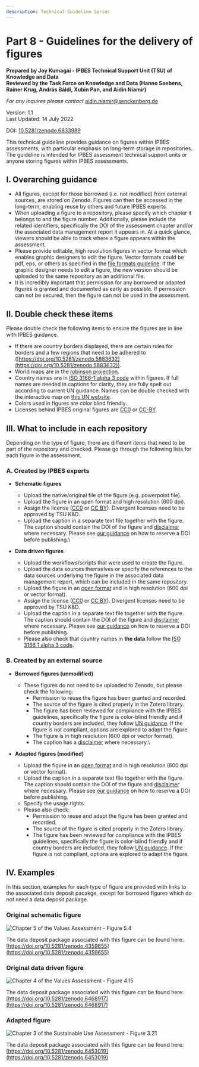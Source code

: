 ```yaml
---
description: Technical Guideline Series
---
```


# Part 8 - Guidelines for the delivery of figures

**Prepared by Joy Kumagai - IPBES Technical Support Unit (TSU) of Knowledge and Data**\
**Reviewed by the Task Force on Knowledge and Data (Hanno Seebens, Rainer Krug, András Báldi, Xubin Pan, and Aidin Niamir)**

_For any inquires please contact_ [aidin.niamir@senckenberg.de](mailto:aidin.niamir@senckenberg.de)

Version: 1.1 \
Last Updated: 14 July 2022

DOI: [10.5281/zenodo.6833989](https://doi.org/10.5281/zenodo.6833989)

This technical guideline provides guidance on figures within IPBES assessments, with particular emphasis on long-term storage in repositories. The guideline is intended for IPBES assessment technical support units or anyone storing figures within IPBES assessments.

## I. Overarching guidance

* All figures, except for those borrowed (i.e. not modified) from external sources, are stored on Zenodo. Figures can then be accessed in the long-term, enabling reuse by others and future IPBES experts.
* When uploading a figure to a repository, please specify which chapter it belongs to and the figure number. Additionally, please include the related identifiers, specifically the DOI of the assessment chapter and/or the associated data management report it appears in. At a quick glance, viewers should be able to track where a figure appears within the assessment.
* Please provide editable, high resolution figures in vector format which enables graphic designers to edit the figure. Vector formats could be pdf, eps, or others as specified in the [file formats guideline](https://ict.ipbes.net/ipbes-ict-guide/data-management/technical-guidelines/file-formats). If the graphic designer needs to edit a figure, the new version should be uploaded to the same repository as an additional file.
* It is incredibly important that permission for any borrowed or adapted figures is granted and documented as early as possible. If permission can not be secured, then the figure can not be used in the assessment.

## II. Double check these items

Please double check the following items to ensure the figures are in line with IPBES guidance.

* If there are country borders displayed, there are certain rules for borders and a few regions that need to be adhered to ([https://doi.org/10.5281/zenodo.5883632](https://doi.org/10.5281/zenodo.5883632)).
* World maps are in the [robinson projection](https://epsg.io/54030).
* Country names are in [ISO 3166-1 alpha 3 code](https://www.iso.org/iso-3166-country-codes.html) within figures. If full names are needed in captions for clarity, they are fully spelt out according to current UN guidance. Names can be double checked with the interactive map on [this UN website](https://www.un.org/geospatial/mapsgeo/webservices).
* Colors used in figures are color blind friendly.
* Licenses behind IPBES original figures are [CC0](https://creativecommons.org/share-your-work/public-domain/cc0/) or [CC-BY](https://creativecommons.org/licenses/by/4.0/).

## III. What to include in each repository

Depending on the type of figure, there are different items that need to be part of the repository and checked. Please go through the following lists for each figure in the assessment.

### A. Created by IPBES experts

* **Schematic figures**
  * Upload the native/original file of the figure (e.g. powerpoint file).
  * Upload the figure in an open format and high resolution (600 dpi).
  * Assign the license ([CC0](https://creativecommons.org/share-your-work/public-domain/cc0/) or [CC BY](https://creativecommons.org/licenses/by/4.0/)). Divergent licenses need to be approved by TSU K\&D.
  * Upload the caption in a separate text file together with the figure. The caption should contain the DOI of the figure and [disclaimer](https://ict.ipbes.net/ipbes-ict-guide/data-management/technical-guidelines/cartographic-guidelines#ii.-disclaimers) where necessary. Please see [our guidance](https://ict.ipbes.net/ipbes-ict-guide/data-management/technical-guidelines/Zenodo#b.-how-to-reserve-a-doi) on how to reserve a DOI before publishing.\

* **Data driven figures**
  * Upload the workflows/scripts that were used to create the figure.
  * Upload the data sources themselves or specify the references to the data sources underlying the figure in the associated data management report, which can be included in the same repository.
  * Upload the figure in an [open format](https://ict.ipbes.net/ipbes-ict-guide/data-management/technical-guidelines/file-formats) and in high resolution (600 dpi or vector format).
  * Assign the license ([CC0](https://creativecommons.org/share-your-work/public-domain/cc0/) or [CC BY](https://creativecommons.org/licenses/by/4.0/)). Divergent licenses need to be approved by TSU K\&D.
  * Upload the caption in a separate text file together with the figure. The caption should contain the DOI of the figure and [disclaimer](https://ict.ipbes.net/ipbes-ict-guide/data-management/technical-guidelines/cartographic-guidelines#ii.-disclaimers) where necessary. Please see [our guidance](https://ict.ipbes.net/ipbes-ict-guide/data-management/technical-guidelines/Zenodo#b.-how-to-reserve-a-doi) on how to reserve a DOI before publishing.
  * Please also check that country names in **the data** follow the [ISO 3166 1 alpha 3 code](https://www.iso.org/iso-3166-country-codes.html).

### B. Created by an external source

* **Borrowed figures (unmodified)**
  * These figures do not need to be uploaded to Zenodo, but please check the following:
    * Permission to reuse the figure has been granted and recorded.
    * The source of the figure is cited properly in the Zotero library.
    * The figure has been reviewed for compliance with the IPBES guidelines, specifically the figure is color-blind friendly and if country borders are included, they follow [UN guidance](https://doi.org/10.5281/zenodo.5883632). If the figure is not compliant, options are explored to adapt the figure.
    * The figure is in high resolution (600 dpi or vector format).
    * The caption has a [disclaimer](https://ict.ipbes.net/ipbes-ict-guide/data-management/technical-guidelines/cartographic-guidelines#ii.-disclaimers) where necessary.\

* **Adapted figures (modified)**
  * Upload the figure in an [open format](https://ict.ipbes.net/ipbes-ict-guide/data-management/technical-guidelines/file-formats) and in high resolution (600 dpi or vector format).
  * Upload the caption in a separate text file together with the figure. The caption should contain the DOI of the figure and [disclaimer](https://ict.ipbes.net/ipbes-ict-guide/data-management/technical-guidelines/cartographic-guidelines#ii.-disclaimers) where necessary. Please see [our guidance](https://ict.ipbes.net/ipbes-ict-guide/data-management/technical-guidelines/Zenodo#b.-how-to-reserve-a-doi) on how to reserve a DOI before publishing.
  * Specify the usage rights.
  * Please also check:
    * Permission to reuse and adapt the figure has been granted and recorded.
    * The source of the figure is cited properly in the Zotero library.
    * The figure has been reviewed for compliance with the IPBES guidelines, specifically the figure is color-blind friendly and if country borders are included, they follow [UN guidance](https://doi.org/10.5281/zenodo.5883632). If the figure is not compliant, options are explored to adapt the figure.

## IV. Examples

In this section, examples for each type of figure are provided with links to the associated data deposit pacakge, except for borrowed figures which do not need a data deposit package.

### Original schematic figure

![Chapter 5 of the Values Assessment - Figure 5.4](../../.gitbook/assets/VA\_figure5.4)

The data deposit package associated with this figure can be found here: [https://doi.org/10.5281/zenodo.4359655](https://doi.org/10.5281/zenodo.4359655)

### **Original data driven figure**

![Chapter 4 of the Values Assessment - Figure 4.15](../../.gitbook/assets/VA\_figure4.15)

The data deposit package associated with this figure can be found here: [https://doi.org/10.5281/zenodo.6468917](https://doi.org/10.5281/zenodo.6468917)

### **Adapted figure**

![Chapter 3 of the Sustainable Use Assessment - Figure 3.21](../../.gitbook/assets/SU\_figure3.21)

The data deposit package associated with this figure can be found here: [https://doi.org/10.5281/zenodo.6453019](https://doi.org/10.5281/zenodo.6453019)
